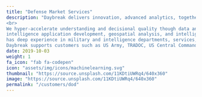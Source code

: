 ```yaml
---
title: "Defense Market Services"
description: "Daybreak delivers innovation, advanced analytics, together with expertise in Defense operational and mission imperatives.
<br>
We hyper-accelerate understanding and decisional quality though data analysis, artificial
intelligence application development, geospatial analysis, and intelligence analysis.  Our team
has deep experience in military and intelligence departments, services, and agencies.
Daybreak supports customers such as US Army, TRADOC, US Central Command, USASOC, NGA and others."
date: 2019-10-03
weight: 1
fa_icon: "fab fa-codepen"
icon: "assets/img/icons/machinelearning.svg"
thumbnail: "https://source.unsplash.com/11KDtiUWRq4/640x360"
image: "https://source.unsplash.com/11KDtiUWRq4/640x360"
permalink: "/customers/dod"
---
```

